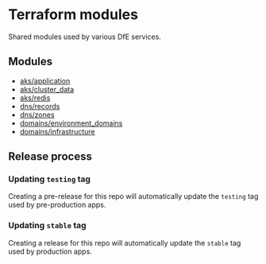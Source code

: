 # Terraform modules

Shared modules used by various DfE services.

## Modules

- [aks/application](aks/application)
- [aks/cluster_data](aks/cluster_data)
- [aks/redis](aks/redis)
- [dns/records](dns/records)
- [dns/zones](dns/zones)
- [domains/environment_domains](domains/environment_domains)
- [domains/infrastructure](domains/infrastructure)

## Release process

### Updating `testing` tag

Creating a pre-release for this repo will automatically update the `testing` tag used by pre-production apps.

### Updating `stable` tag

Creating a release for this repo will automatically update the `stable` tag used by production apps.
